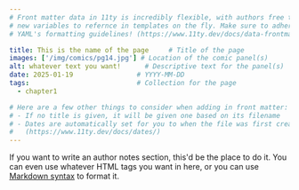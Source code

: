 ```yaml
---
# Front matter data in 11ty is incredibly flexible, with authors free to define
# new variables to refernce in templates on the fly. Make sure to adhere to
# YAML's formatting guidelines! (https://www.11ty.dev/docs/data-frontmatter/)

title: This is the name of the page     # Title of the page
images: ['/img/comics/pg14.jpg'] # Location of the comic panel(s)
alt: whatever text you want!      # Descriptive text for the panel(s)
date: 2025-01-19                # YYYY-MM-DD
tags:                           # Collection for the page
  - chapter1

# Here are a few other things to consider when adding in front matter:
# - If no title is given, it will be given one based on its filename
# - Dates are automatically set for you to when the file was first created
#   (https://www.11ty.dev/docs/dates/)
---
```

If you want to write an author notes section, this'd be the place to do it. You can even use whatever HTML tags you want in here, or you can use [Markdown syntax](https://www.markdownguide.org/basic-syntax/) to format it.